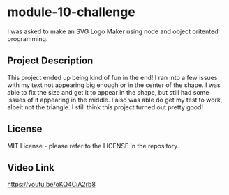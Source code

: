 # module-10-challenge
I was asked to make an SVG Logo Maker using node and object oritented programming.

##  Project Description
This project ended up being kind of fun in the end! I ran into a few issues with my text not appearing big enough or in the center of the shape. I  was able to fix the size and get it to appear in the shape, but still had some issues of it appearing in the middle. I also was able do get my test to work, albeit not the triangle. I still think this project turned out pretty good!

## License

MIT License - please refer to the LICENSE in the repository. 

## Video Link
https://youtu.be/oKQ4CiA2rb8
